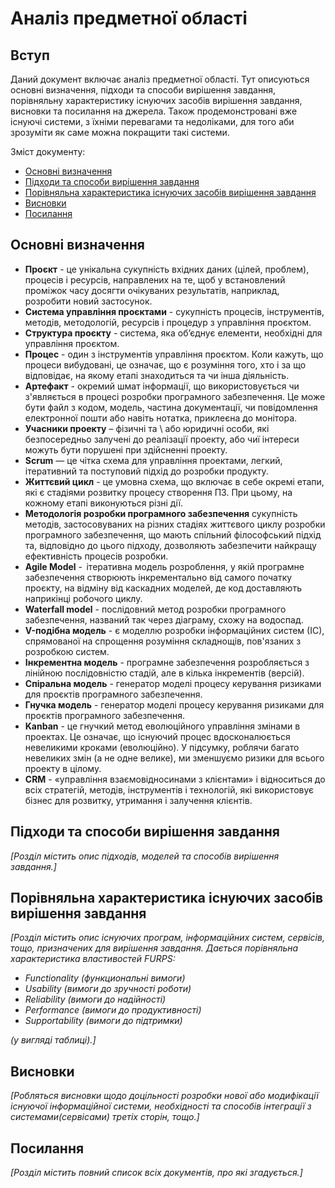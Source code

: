# Аналіз предметної області

## Вступ

Даний документ включає аналіз предметної області. Тут описуються основні визначення, підходи та способи вирішення завдання, порівняльну характеристику існуючих засобів вирішення завдання, висновки та посилання на джерела. Також продемонстровані вже існуючі системи, з їхніми перевагами та недоліками, для того аби зрозуміти як саме можна покращити такі системи.

Зміст документу:
 - [Основні визначення](#основні-визначення)
 - [Підходи та способи вирішення завдання](#підходи-та-способи-вирішення-завдання)
 - [Порівняльна характеристика існуючих засобів вирішення завдання](#порівняльна-характеристика-існуючих-засобів-вирішення-завдання)
 - [Висновки](#висновки)
 - [Посилання](#посилання)


## Основні визначення

 - <b>Проєкт</b> - це унікальна сукупність вхідних даних (цілей, проблем), процесів і ресурсів, направлених на те, щоб у встановлений проміжок часу досягти очікуваних результатів, наприклад, розробити новий застосунок.
 - <b>Система управління проєктами</b> - сукупність процесів, інструментів, методів, методологій, ресурсів і процедур з управління проєктом. 
 - <b>Структура проєкту</b> - система, яка об’єднує елементи, необхідні для управління проєктом. 
 - <b>Процес</b> - один з інструментів управління проєктом. Коли кажуть, що процеси вибудовані, це означає, що є розуміння того, хто і за що відповідає, на якому етапі знаходиться та чи інша діяльність.
 - <b>Артефакт</b> -  окремий шмат інформації, що використовується чи з'являється в процесі розробки програмного забезпечення. Це може бути файл з кодом, модель, частина документації, чи повідомлення електронної пошти або навіть нотатка, приклеєна до монітора.
 - <b>Учасники проекту</b> – фізичні та \ або юридичні особи, які безпосередньо залучені до реалізації проекту, або чиї інтереси можуть бути порушені при здійсненні проекту.
 - <b>Scrum</b> — це чітка схема для управління проектами, легкий, ітеративний та поступовий підхід до розробки продукту.
 - <b>Життєвий цикл</b> - це умовна схема, що включає в себе окремі етапи, які є стадіями розвитку процесу створення ПЗ. При цьому, на кожному етапі виконуються різні дії.
 - <b>Методологія розробки програмного забезпечення</b> сукупність методів, застосовуваних на різних стадіях життєвого циклу розробки програмного забезпечення, що мають спільний філософський підхід та, відповідно до цього підходу, дозволяють забезпечити найкращу ефективність процесів розробки.
 - <b>Agile Model</b> -  ітеративна модель розроблення, у якій програмне забезпечення створюють інкрементально від самого початку проєкту, на відміну від каскадних моделей, де код доставляють наприкінці робочого циклу.
 - <b>Waterfall model</b> - послідовний метод розробки програмного забезпечення, названий так через діаграму, схожу на водоспад.
 - <b>V-подібна модель</b> - є моделлю розробки інформаційних систем (ІС), спрямованої на спрощення розуміння складнощів, пов'язаних з розробкою систем.
 - <b>Інкрементна модель</b> - програмне забезпечення розробляється з лінійною послідовністю стадій, але в кілька інкрементів (версій).
 - <b>Спіральна модель</b> - генератор моделі процесу керування ризиками для проєктів програмного забезпечення.
 - <b>Гнучка модель</b> - генератор моделі процесу керування ризиками для проєктів програмного забезпечення.
 - <b>Kanban</b> - це гнучкий метод еволюційного управління змінами в проектах. Це означає, що існуючий процес вдосконалюється невеликими кроками (еволюційно). У підсумку, роблячи багато невеликих змін (а не одне велике), ми зменшуємо ризики для всього проекту в цілому.
 - <b>CRM</b> - «управління взаємовідносинами з клієнтами» і відноситься до всіх стратегій, методів, інструментів і технологій, які використовує бізнес для розвитку, утримання і залучення клієнтів.

## Підходи та способи вирішення завдання

*[Розділ містить опис підходів, моделей та способів вирішення завдання.]*

## Порівняльна характеристика існуючих засобів вирішення завдання

*[Розділ містить опис існуючих програм, інформаційних систем, сервісів, тощо, призначених для вирішення 
завдання. Дається порівняльна характеристика властивостей FURPS:*
- *Functionality (функциональні вимоги)*
- *Usability (вимоги до зручності роботи)*
- *Reliability (вимоги до надійності)*
- *Performance (вимоги до продуктивності)*
- *Supportability (вимоги до підтримки)*

 *(у вигляді таблиці).]*

## Висновки

*[Робляться висновки щодо доцільності розробки нової або модифікації існуючої інформаційної системи, необхідності та способів інтеграції з системами(сервісами) третіх сторін, тощо.]*

## Посилання

*[Розділ містить повний список всіх документів, про які згадується.]*
